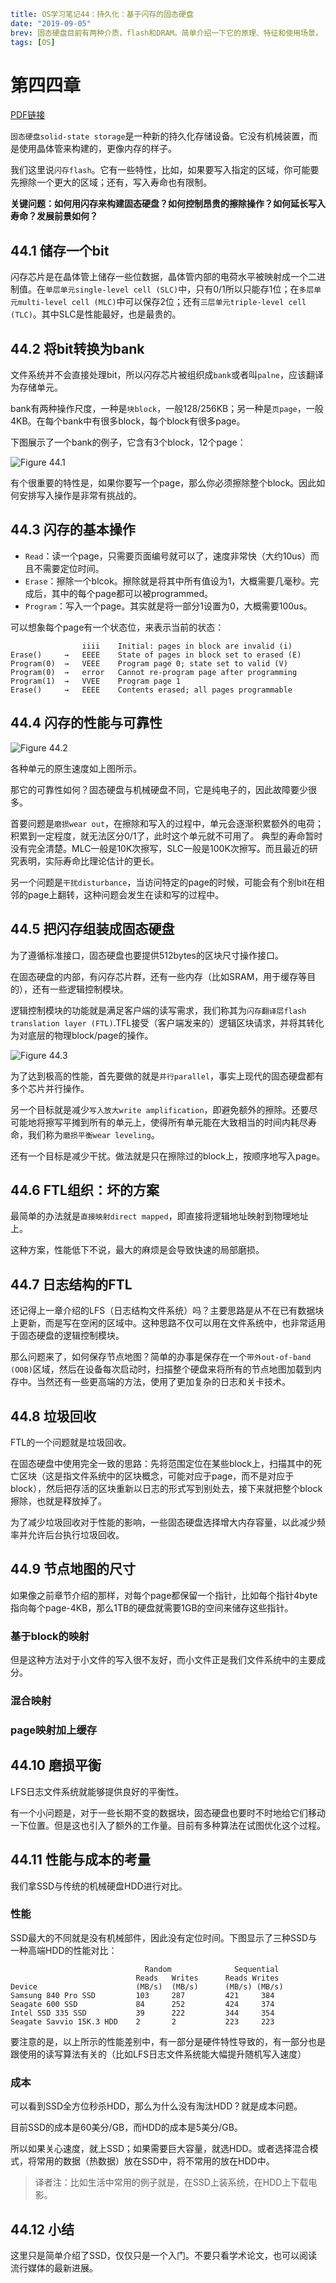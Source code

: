 ```yaml lw-blog-meta
title: OS学习笔记44：持久化：基于闪存的固态硬盘
date: "2019-09-05"
brev: 固态硬盘目前有两种介质，flash和DRAM。简单介绍一下它的原理、特征和使用场景。
tags: [OS]
```


# 第四四章 <Flash-based SSDs>

[PDF链接](http://pages.cs.wisc.edu/~remzi/OSTEP/file-ssd.pdf)

`固态硬盘solid-state storage`是一种新的持久化存储设备。它没有机械装置，而是使用晶体管来构建的，更像内存的样子。

我们这里说`闪存flash`。它有一些特性，比如，如果要写入指定的区域，你可能要先擦除一个更大的区域；还有，写入寿命也有限制。

**关键问题：如何用闪存来构建固态硬盘？如何控制昂贵的擦除操作？如何延长写入寿命？发展前景如何？**

## 44.1 储存一个bit

闪存芯片是在晶体管上储存一些位数据，晶体管内部的电荷水平被映射成一个二进制值。在`单层单元single-level cell (SLC)`中，只有0/1所以只能存1位；在`多层单元multi-level cell (MLC)`中可以保存2位；还有`三层单元triple-level cell (TLC)`。其中SLC是性能最好，也是最贵的。

## 44.2 将bit转换为bank

文件系统并不会直接处理bit，所以闪存芯片被组织成`bank`或者叫`palne`，应该翻译为存储单元。

bank有两种操作尺度，一种是`块block`，一般128/256KB；另一种是`页page`，一般4KB。在每个bank中有很多block，每个block有很多page。

下图展示了一个bank的例子，它含有3个block，12个page：

![Figure 44.1](../../tech-blog-pic/2019/2019-09-05-Fig-44-1.png)

有个很重要的特性是，如果你要写一个page，那么你必须擦除整个block。因此如何安排写入操作是非常有挑战的。

## 44.3 闪存的基本操作

- `Read`：读一个page，只需要页面编号就可以了，速度非常快（大约10us）而且不需要定位时间。
- `Erase`：擦除一个blcok。擦除就是将其中所有值设为1，大概需要几毫秒。完成后，其中的每个page都可以被programmed。
- `Program`：写入一个page。其实就是将一部分1设置为0，大概需要100us。

可以想象每个page有一个状态位，来表示当前的状态：

```text
                iiii    Initial: pages in block are invalid (i)
Erase()     →   EEEE    State of pages in block set to erased (E)
Program(0)  →   VEEE    Program page 0; state set to valid (V)
Program(0)  →   error   Cannot re-program page after programming
Program(1)  →   VVEE    Program page 1
Erase()     →   EEEE    Contents erased; all pages programmable
```

## 44.4 闪存的性能与可靠性

![Figure 44.2](../../tech-blog-pic/2019/2019-09-05-Fig-44-2.png)

各种单元的原生速度如上图所示。

那它的可靠性如何？固态硬盘与机械硬盘不同，它是纯电子的，因此故障要少很多。

首要问题是`磨损wear out`，在擦除和写入的过程中，单元会逐渐积累额外的电荷；积累到一定程度，就无法区分0/1了，此时这个单元就不可用了。
典型的寿命暂时没有完全清楚。MLC一般是10K次擦写，SLC一般是100K次擦写。而且最近的研究表明，实际寿命比理论估计的更长。

另一个问题是`干扰disturbance`，当访问特定的page的时候，可能会有个别bit在相邻的page上翻转，这种问题会发生在读和写的过程中。

## 44.5 把闪存组装成固态硬盘

为了遵循标准接口，固态硬盘也要提供512bytes的区块尺寸操作接口。

在固态硬盘的内部，有闪存芯片群，还有一些内存（比如SRAM，用于缓存等目的），还有一些逻辑控制模块。

逻辑控制模块的功能就是满足客户端的读写需求，我们称其为`闪存翻译层flash translation layer (FTL)`.TFL接受（客户端发来的）逻辑区块请求，并将其转化为对底层的物理block/page的操作。

![Figure 44.3](../../tech-blog-pic/2019/2019-09-05-Fig-44-3.png)

为了达到极高的性能，首先要做的就是`并行parallel`，事实上现代的固态硬盘都有多个芯片并行操作。

另一个目标就是减少`写入放大write amplification`，即避免额外的擦除。还要尽可能地将擦写平摊到所有的单元上，使得所有单元能在大致相当的时间内耗尽寿命，我们称为`磨损平衡wear leveling`。

还有一个目标是减少干扰。做法就是只在擦除过的block上，按顺序地写入page。

## 44.6 FTL组织：坏的方案

最简单的办法就是`直接映射direct mapped`，即直接将逻辑地址映射到物理地址上。

这种方案，性能低下不说，最大的麻烦是会导致快速的局部磨损。

## 44.7 日志结构的FTL

还记得上一章介绍的LFS（日志结构文件系统）吗？主要思路是从不在已有数据块上更新，而是写在空闲的区域中。这种思路不仅可以用在文件系统中，也非常适用于固态硬盘的逻辑控制模块。

那么问题来了，如何保存节点地图？简单的办事是保存在一个`带外out-of-band (OOB)`区域，然后在设备每次启动时，扫描整个硬盘来将所有的节点地图加载到内存中。当然还有一些更高端的方法，使用了更加复杂的日志和关卡技术。

## 44.8 垃圾回收

FTL的一个问题就是垃圾回收。

在固态硬盘中使用完全一致的思路：先将范围定位在某些block上，扫描其中的死亡区块（这是指文件系统中的区块概念，可能对应于page，而不是对应于block），然后把存活的区块重新以日志的形式写到别处去，接下来就把整个block擦除，也就是释放掉了。

为了减少垃圾回收对于性能的影响，一些固态硬盘选择增大内存容量，以此减少频率并允许后台执行垃圾回收。

## 44.9 节点地图的尺寸

如果像之前章节介绍的那样，对每个page都保留一个指针，比如每个指针4byte指向每个page-4KB，那么1TB的硬盘就需要1GB的空间来储存这些指针。

### 基于block的映射

但是这种方法对于小文件的写入很不友好，而小文件正是我们文件系统中的主要成分。

### 混合映射

### page映射加上缓存

## 44.10 磨损平衡

LFS日志文件系统就能够提供良好的平衡性。

有一个小问题是，对于一些长期不变的数据块，固态硬盘也要时不时地给它们移动一下位置。但是这也引入了额外的工作量。目前有多种算法在试图优化这个过程。

## 44.11 性能与成本的考量

我们拿SSD与传统的机械硬盘HDD进行对比。

### 性能

SSD最大的不同就是没有机械部件，因此没有定位时间。下图显示了三种SSD与一种高端HDD的性能对比：

```text
                              Random              Sequential
                            Reads   Writes      Reads Writes
Device                      (MB/s)  (MB/s)      (MB/s) (MB/s)
Samsung 840 Pro SSD         103     287         421     384
Seagate 600 SSD             84      252         424     374
Intel SSD 335 SSD           39      222         344     354
Seagate Savvio 15K.3 HDD    2       2           223     223
```

要注意的是，以上所示的性能差别中，有一部分是硬件特性导致的，有一部分也是跟使用的读写算法有关的（比如LFS日志文件系统能大幅提升随机写入速度）

### 成本

可以看到SSD全方位秒杀HDD，那么为什么没有淘汰HDD？就是成本问题。

目前SSD的成本是60美分/GB，而HDD的成本是5美分/GB。

所以如果关心速度，就上SSD；如果需要巨大容量，就选HDD。或者选择混合模式，将常用的数据（热数据）放在SSD中，将不常用的放在HDD中。

> 译者注：比如生活中常用的例子就是，在SSD上装系统，在HDD上下载电影。

## 44.12 小结

这里只是简单介绍了SSD，仅仅只是一个入门。不要只看学术论文，也可以阅读流行媒体的最新进展。
